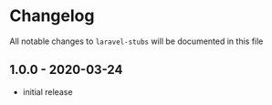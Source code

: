 # Changelog

All notable changes to `laravel-stubs` will be documented in this file

## 1.0.0 - 2020-03-24

- initial release
